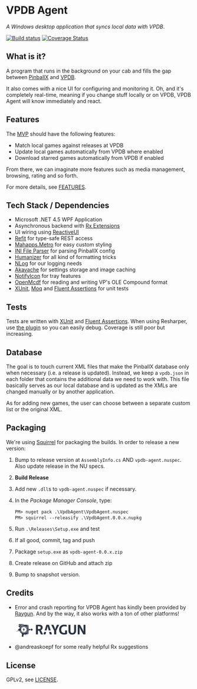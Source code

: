 # VPDB Agent

*A Windows desktop application that syncs local data with VPDB*.

[![Build status](https://ci.appveyor.com/api/projects/status/28oc0qo7in6ps680?svg=true)](https://ci.appveyor.com/project/freezy/vpdb-agent)
[![Coverage Status](https://coveralls.io/repos/freezy/vpdb-agent/badge.svg?branch=master&service=github)](https://coveralls.io/github/freezy/vpdb-agent?branch=master)

## What is it?

A program that runs in the background on your cab and fills the gap between
[PinballX](http://pinballx.net) and [VPDB](https://github.com/freezy/node-vpdb).

It also comes with a nice UI for configuring and monitoring it. Oh, and it's
completely real-time, meaning if you change stuff locally or on VPDB, 
VPDB Agent will know immediately and react.

## Features

The [MVP](https://en.wikipedia.org/wiki/Minimum_viable_product) should have the
following features:

- Match local games against releases at VPDB
- Update local games automatically from VPDB where enabled
- Download starred games automatically from VPDB if enabled

From there, we can imaginate more features such as media management, browsing,
rating and so forth.

For more details, see [FEATURES](FEATURES.md).


## Tech Stack / Dependencies

- Microsoft .NET 4.5 WPF Application
- Asynchronous backend with [Rx Extensions](https://rx.codeplex.com/)
- UI wiring using [ReactiveUI](http://reactiveui.net/)
- [Refit](https://github.com/paulcbetts/refit) for type-safe REST access
- [Mahapps.Metro](http://mahapps.com/) for easy custom styling
- [INI File Parser](https://github.com/rickyah/ini-parser) for parsing PinballX config
- [Humanizer](https://github.com/MehdiK/Humanizer) for all kind of formatting tricks
- [NLog](http://nlog-project.org/) for our logging needs
- [Akavache](https://github.com/akavache/Akavache) for settings storage and image caching
- [NotifyIcon](http://www.hardcodet.net/wpf-notifyicon) for tray features
- [OpenMcdf](http://sourceforge.net/projects/openmcdf/) for reading and writing VP's OLE Compound format
- [XUnit](https://xunit.github.io/), [Moq](https://github.com/Moq/moq4/wiki/Quickstart) and [Fluent Assertions](https://github.com/dennisdoomen/fluentassertions/wiki) for unit tests


## Tests

Tests are written with [XUnit](https://xunit.github.io/) and 
[Fluent Assertions](https://github.com/dennisdoomen/fluentassertions/wiki).
When using Resharper, use [the plugin](https://resharper-plugins.jetbrains.com/packages/xunitcontrib/)
so you can easily debug. Coverage is still poor but increasing.


## Database

The goal is to touch current XML files that make the PinballX database only
when necessary (i.e. a release is updated). Instead, we keep a `vpdb.json` in
each folder that contains the additional data we need to work with. This file
basically serves as our local database and is updated as the XMLs are changed 
manually or by another application.

As for adding new games, the user can choose between a separate custom list or
the original XML.

## Packaging

We're using [Squirrel](https://github.com/Squirrel/Squirrel.Windows) for 
packaging the builds. In order to release a new version:

1. Bump to release version at `AssemblyInfo.cs` AND `vpdb-agent.nuspec`. Also 
   update release in the NU specs.
2. **Build Release**
3. Add new `.dll`s to `vpdb-agent.nuspec` if necessary.
4. In the *Package Manager Console*, type: 

   ```
   PM> nuget pack .\VpdbAgent\VpdbAgent.nuspec
   PM> squirrel --releasify .\VpdbAgent.0.0.x.nupkg
   ```
5. Run `.\Releases\Setup.exe` and test
6. If all good, commit, tag and push
7. Package `setup.exe` as `vpdb-agent-0.0.x.zip`
8. Create release on GitHub and attach zip
9. Bump to snapshot version.

## Credits

- Error and crash reporting for VPDB Agent has kindly been provided by 
  [Raygun](https://raygun.io/?ref=vpdb-agent). And by the way, it also 
  works with a ton of other platforms!

  <a href="https://raygun.io/?ref=vpdb-agent"><img src="https://raw.githubusercontent.com/freezy/vpdb-agent/master/Assets/raygun.png" width="200"></a>
- @andreaskoepf for some really helpful Rx suggestions

## License

GPLv2, see [LICENSE](LICENSE).